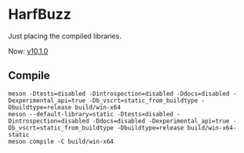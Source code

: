 # HarfBuzz

Just placing the compiled libraries.

Now: [v10.1.0](https://github.com/harfbuzz/harfbuzz/releases/tag/10.1.0)

## Compile

```
meson -Dtests=disabled -Dintrospection=disabled -Ddocs=disabled -Dexperimental_api=true -Db_vscrt=static_from_buildtype -Dbuildtype=release build/win-x64
meson --default-library=static -Dtests=disabled -Dintrospection=disabled -Ddocs=disabled -Dexperimental_api=true -Db_vscrt=static_from_buildtype -Dbuildtype=release build/win-x64-static
meson compile -C build/win-x64
```